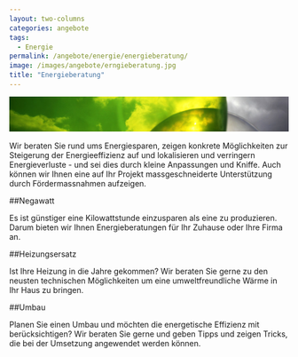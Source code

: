 ```yaml
---
layout: two-columns
categories: angebote
tags:
  - Energie
permalink: /angebote/energie/energieberatung/
image: /images/angebote/erngieberatung.jpg
title: "Energieberatung"
---
```

<div class=angebot-top-wide"><img title="Energieberatung" src="/images/angebote/erngieberatung_sub.jpg"></div>

Wir beraten Sie rund ums Energiesparen, zeigen konkrete Möglichkeiten zur Steigerung der Energieeffizienz auf und lokalisieren und verringern Energieverluste - und sei dies durch kleine Anpassungen und Kniffe. Auch können wir Ihnen eine auf Ihr Projekt massgeschneiderte Unterstützung durch Fördermassnahmen aufzeigen.

##Negawatt

Es ist günstiger eine Kilowattstunde einzusparen als eine zu produzieren. Darum bieten wir Ihnen Energieberatungen für Ihr 
Zuhause oder Ihre Firma an.

##Heizungsersatz

Ist Ihre Heizung in die Jahre gekommen? Wir beraten Sie gerne zu den neusten technischen Möglichkeiten um eine umweltfreundliche
Wärme in Ihr Haus zu bringen.

##Umbau

Planen Sie einen Umbau und möchten die energetische Effizienz mit berücksichtigen? Wir beraten Sie gerne und geben Tipps und zeigen Tricks, 
die bei der Umsetzung angewendet werden können.
